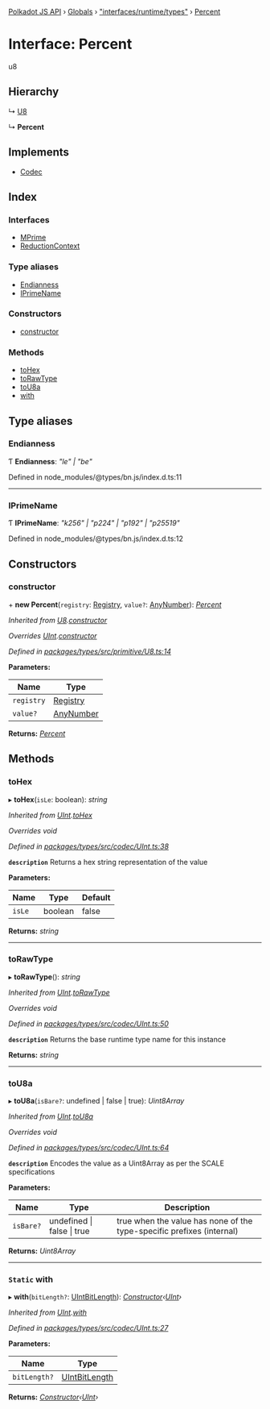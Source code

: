 [Polkadot JS API](../README.md) › [Globals](../globals.md) › ["interfaces/runtime/types"](../modules/_interfaces_runtime_types_.md) › [Percent](_interfaces_runtime_types_.percent.md)

# Interface: Percent

u8

## Hierarchy

  ↳ [U8](../classes/_primitive_u8_.u8.md)

  ↳ **Percent**

## Implements

* [Codec](_types_.codec.md)

## Index

### Interfaces

* [MPrime](_interfaces_runtime_types_.percent.mprime.md)
* [ReductionContext](_interfaces_runtime_types_.percent.reductioncontext.md)

### Type aliases

* [Endianness](_interfaces_runtime_types_.percent.md#endianness)
* [IPrimeName](_interfaces_runtime_types_.percent.md#iprimename)

### Constructors

* [constructor](_interfaces_runtime_types_.percent.md#constructor)

### Methods

* [toHex](_interfaces_runtime_types_.percent.md#tohex)
* [toRawType](_interfaces_runtime_types_.percent.md#torawtype)
* [toU8a](_interfaces_runtime_types_.percent.md#tou8a)
* [with](_interfaces_runtime_types_.percent.md#static-with)

## Type aliases

###  Endianness

Ƭ **Endianness**: *"le" | "be"*

Defined in node_modules/@types/bn.js/index.d.ts:11

___

###  IPrimeName

Ƭ **IPrimeName**: *"k256" | "p224" | "p192" | "p25519"*

Defined in node_modules/@types/bn.js/index.d.ts:12

## Constructors

###  constructor

\+ **new Percent**(`registry`: [Registry](_types_.registry.md), `value?`: [AnyNumber](../modules/_types_.md#anynumber)): *[Percent](_interfaces_runtime_types_.percent.md)*

*Inherited from [U8](../classes/_primitive_u8_.u8.md).[constructor](../classes/_primitive_u8_.u8.md#constructor)*

*Overrides [UInt](../classes/_codec_uint_.uint.md).[constructor](../classes/_codec_uint_.uint.md#constructor)*

*Defined in [packages/types/src/primitive/U8.ts:14](https://github.com/polkadot-js/api/blob/7b9a11ac25/packages/types/src/primitive/U8.ts#L14)*

**Parameters:**

Name | Type |
------ | ------ |
`registry` | [Registry](_types_.registry.md) |
`value?` | [AnyNumber](../modules/_types_.md#anynumber) |

**Returns:** *[Percent](_interfaces_runtime_types_.percent.md)*

## Methods

###  toHex

▸ **toHex**(`isLe`: boolean): *string*

*Inherited from [UInt](../classes/_codec_uint_.uint.md).[toHex](../classes/_codec_uint_.uint.md#tohex)*

*Overrides void*

*Defined in [packages/types/src/codec/UInt.ts:38](https://github.com/polkadot-js/api/blob/7b9a11ac25/packages/types/src/codec/UInt.ts#L38)*

**`description`** Returns a hex string representation of the value

**Parameters:**

Name | Type | Default |
------ | ------ | ------ |
`isLe` | boolean | false |

**Returns:** *string*

___

###  toRawType

▸ **toRawType**(): *string*

*Inherited from [UInt](../classes/_codec_uint_.uint.md).[toRawType](../classes/_codec_uint_.uint.md#torawtype)*

*Overrides void*

*Defined in [packages/types/src/codec/UInt.ts:50](https://github.com/polkadot-js/api/blob/7b9a11ac25/packages/types/src/codec/UInt.ts#L50)*

**`description`** Returns the base runtime type name for this instance

**Returns:** *string*

___

###  toU8a

▸ **toU8a**(`isBare?`: undefined | false | true): *Uint8Array*

*Inherited from [UInt](../classes/_codec_uint_.uint.md).[toU8a](../classes/_codec_uint_.uint.md#tou8a)*

*Overrides void*

*Defined in [packages/types/src/codec/UInt.ts:64](https://github.com/polkadot-js/api/blob/7b9a11ac25/packages/types/src/codec/UInt.ts#L64)*

**`description`** Encodes the value as a Uint8Array as per the SCALE specifications

**Parameters:**

Name | Type | Description |
------ | ------ | ------ |
`isBare?` | undefined &#124; false &#124; true | true when the value has none of the type-specific prefixes (internal)  |

**Returns:** *Uint8Array*

___

### `Static` with

▸ **with**(`bitLength?`: [UIntBitLength](../modules/_codec_abstractint_.md#uintbitlength)): *[Constructor](_types_.constructor.md)‹[UInt](../classes/_codec_uint_.uint.md)›*

*Inherited from [UInt](../classes/_codec_uint_.uint.md).[with](../classes/_codec_uint_.uint.md#static-with)*

*Defined in [packages/types/src/codec/UInt.ts:27](https://github.com/polkadot-js/api/blob/7b9a11ac25/packages/types/src/codec/UInt.ts#L27)*

**Parameters:**

Name | Type |
------ | ------ |
`bitLength?` | [UIntBitLength](../modules/_codec_abstractint_.md#uintbitlength) |

**Returns:** *[Constructor](_types_.constructor.md)‹[UInt](../classes/_codec_uint_.uint.md)›*
